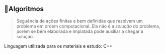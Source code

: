 ## 📌Algoritmos
> Seguência de ações finitas e bem definidas que resolvem um problema em ordem computacional.
> Ela não é a _solução_ do problema, porém se bem elaborada e implatada pode auxiliar a chegar a solução.

Linguagem utilizada para os materiais e estudo: C++
